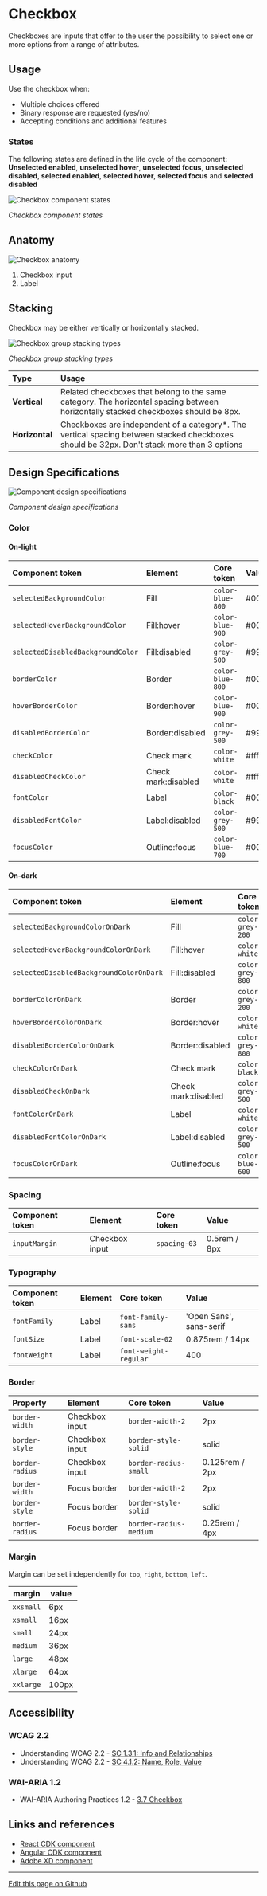 # Checkbox

Checkboxes are inputs that offer to the user the possibility to select one or more options from a range of attributes.

## Usage

Use the checkbox when: 

* Multiple choices offered 
* Binary response are requested (yes/no) 
* Accepting conditions and additional features


### States

The following states are defined in the life cycle of the component: **Unselected enabled**, **unselected hover**, **unselected focus**, **unselected disabled**, **selected enabled**, **selected hover**, **selected focus** and **selected disabled**

![Checkbox component states](images/checkbox_states.png)

_Checkbox component states_

## Anatomy

![Checkbox anatomy](images/checkbox_anatomy.png)

1. Checkbox input
2. Label

## Stacking

Checkbox may be either vertically or horizontally stacked.

![Checkbox group stacking types](images/checkbox_stack.png)

_Checkbox group stacking types_

| Type              | Usage                                                                                                                                      |
| :---------------- | :----------------------------------------------------------------------------------------------------------------------------------------- |
| **Vertical**      | Related checkboxes that belong to the same category. The horizontal spacing between horizontally stacked checkboxes should be 8px.         |
| **Horizontal**    | Checkboxes are independent of a category*. The vertical spacing between stacked checkboxes should be 32px. Don't stack more than 3 options |


## Design Specifications

![Component design specifications](images/checkbox_specs.png)

_Component design specifications_

### Color

#### On-light

| Component token                      | Element                           | Core token               | Value        |
| :----------------------------------- | :-------------------------------- | :----------------------- | :----------- |
| `selectedBackgroundColor`            | Fill                              | `color-blue-800`         |   #0067b3    |
| `selectedHoverBackgroundColor`       | Fill:hover                        | `color-blue-900`         |   #003c66    |
| `selectedDisabledBackgroundColor`    | Fill:disabled                     | `color-grey-500`         |   #999999    |
| `borderColor`                        | Border                            | `color-blue-800`         |   #0067b3    |
| `hoverBorderColor`                   | Border:hover                      | `color-blue-900`         |   #003c66    |
| `disabledBorderColor`                | Border:disabled                   | `color-grey-500`         |   #999999    |
| `checkColor`                         | Check mark                        | `color-white`            |   #ffffff    |
| `disabledCheckColor`                 | Check mark:disabled               | `color-white`            |   #ffffff    |
| `fontColor`                          | Label                             | `color-black`            |   #000000    |
| `disabledFontColor`                  | Label:disabled                    | `color-grey-500`         |   #999999    |
| `focusColor`                         | Outline:focus                     | `color-blue-700`         |   #0095ff    |

#### On-dark

| Component token                         | Element                           | Core token               | Value        |
| :-------------------------------------- | :-------------------------------- | :----------------------- | :----------- |
| `selectedBackgroundColorOnDark`         | Fill                              | `color-grey-200`         |   #e6e6e6    |
| `selectedHoverBackgroundColorOnDark`    | Fill:hover                        | `color-white`            |   #ffffff    |
| `selectedDisabledBackgroundColorOnDark` | Fill:disabled                     | `color-grey-800`         |   #4d4d4d    |
| `borderColorOnDark`                     | Border                            | `color-grey-200`         |   #e6e6e6    |
| `hoverBorderColorOnDark`                | Border:hover                      | `color-white`            |   #ffffff    |
| `disabledBorderColorOnDark`             | Border:disabled                   | `color-grey-800`         |   #4d4d4d    |
| `checkColorOnDark`                      | Check mark                        | `color-black`            |   #000000    |
| `disabledCheckOnDark`                   | Check mark:disabled               | `color-grey-500`         |   #999999    |
| `fontColorOnDark`                       | Label                             | `color-white`            |   #ffffff    |
| `disabledFontColorOnDark`               | Label:disabled                    | `color-grey-500`         |   #999999    |
| `focusColorOnDark`                      | Outline:focus                     | `color-blue-600`         |   #0095ff    |


### Spacing

| Component token          | Element          | Core token                 | Value                        |
| :----------------------- | :--------------- | :------------------------- | :--------------------------- |
| `inputMargin`            | Checkbox input   | `spacing-03`               | 0.5rem / 8px                 |

### Typography

| Component token          | Element          | Core token                 | Value                        |
| :----------------------- | :--------------- | :------------------------- | :--------------------------- |
| `fontFamily`             | Label            | `font-family-sans`         | 'Open Sans', sans-serif      |
| `fontSize`               | Label            | `font-scale-02`            | 0.875rem / 14px              |
| `fontWeight`             | Label            | `font-weight-regular`      | 400                          |

### Border

| Property                 | Element          | Core token                 | Value            |
| :----------------------- | :--------------- | :------------------------- | :--------------- |
| `border-width`           | Checkbox input   | `border-width-2`           | 2px              |
| `border-style`           | Checkbox input   | `border-style-solid`       | solid            |
| `border-radius`          | Checkbox input   | `border-radius-small`      | 0.125rem / 2px   |
| `border-width`           | Focus border     | `border-width-2`           | 2px              |
| `border-style`           | Focus border     | `border-style-solid`       | solid            |
| `border-radius`          | Focus border     | `border-radius-medium`     | 0.25rem / 4px    |

### Margin

Margin can be set independently for `top`, `right`, `bottom`, `left`.

margin | value
-- | --
```xxsmall``` | 6px
```xsmall``` | 16px
```small``` | 24px
```medium``` | 36px
```large``` | 48px
```xlarge``` | 64px
```xxlarge``` | 100px



## Accessibility

### WCAG 2.2

* Understanding WCAG 2.2 - [SC 1.3.1: Info and Relationships](https://www.w3.org/WAI/WCAG22/Understanding/info-and-relationships.html)
* Understanding WCAG 2.2 - [SC 4.1.2: Name, Role, Value](https://www.w3.org/WAI/WCAG22/Understanding/name-role-value.html)

### WAI-ARIA 1.2

* WAI-ARIA Authoring Practices 1.2 - [3.7 Checkbox](https://www.w3.org/TR/wai-aria-practices-1.2/#checkbox)

## Links and references

* [React CDK component](https://developer.dxc.com/tools/react/next/#/components/checkbox)
* [Angular CDK component](https://developer.dxc.com/tools/angular/next/#/components/checkbox)
* [Adobe XD component](https://xd.adobe.com/view/120ae40a-a363-4e3a-8c48-08fd979f3389-4759/)

____________________________________________________________

[Edit this page on Github](https://github.com/dxc-technology/halstack-style-guide/blob/master/guidelines/components/checkbox/README.md)
